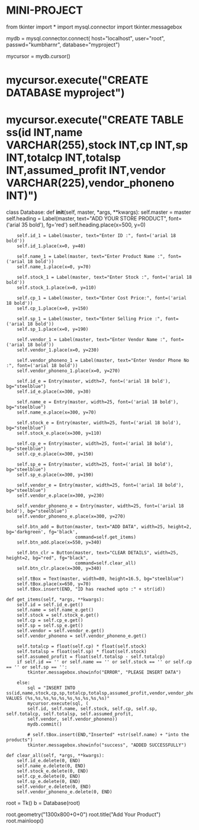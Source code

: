 # MINI-PROJECT

from tkinter import *
import mysql.connector
import tkinter.messagebox

mydb = mysql.connector.connect(
    host="localhost",
    user="root",
    passwd="kumbharnr",
    database="myproject")

mycursor = mydb.cursor()


# mycursor.execute("CREATE DATABASE myproject")
# mycursor.execute("CREATE TABLE ss(id INT,name VARCHAR(255),stock INT,cp INT,sp INT,totalcp INT,totalsp INT,assumed_profit INT,vendor VARCHAR(225),vendor_phoneno INT)")

class Database:
    def __init__(self, master, *args, **kwargs):
        self.master = master
        self.heading = Label(master, text="ADD YOUR STORE PRODUCT", font=('arial 35 bold'), fg='red')
        self.heading.place(x=500, y=0)

        self.id_1 = Label(master, text="Enter ID :", font=('arial 18 bold'))
        self.id_1.place(x=0, y=40)

        self.name_1 = Label(master, text="Enter Product Name :", font=('arial 18 bold'))
        self.name_1.place(x=0, y=70)

        self.stock_1 = Label(master, text="Enter Stock :", font=('arial 18 bold'))
        self.stock_1.place(x=0, y=110)

        self.cp_1 = Label(master, text="Enter Cost Price:", font=('arial 18 bold'))
        self.cp_1.place(x=0, y=150)

        self.sp_1 = Label(master, text="Enter Selling Price :", font=('arial 18 bold'))
        self.sp_1.place(x=0, y=190)

        self.vendor_1 = Label(master, text="Enter Vendor Name :", font=('arial 18 bold'))
        self.vendor_1.place(x=0, y=230)

        self.vendor_phoneno_1 = Label(master, text="Enter Vendor Phone No :", font=('arial 18 bold'))
        self.vendor_phoneno_1.place(x=0, y=270)

        self.id_e = Entry(master, width=7, font=('arial 18 bold'), bg="steelblue")
        self.id_e.place(x=300, y=30)

        self.name_e = Entry(master, width=25, font=('arial 18 bold'), bg="steelblue")
        self.name_e.place(x=300, y=70)

        self.stock_e = Entry(master, width=25, font=('arial 18 bold'), bg="steelblue")
        self.stock_e.place(x=300, y=110)

        self.cp_e = Entry(master, width=25, font=('arial 18 bold'), bg="steelblue")
        self.cp_e.place(x=300, y=150)

        self.sp_e = Entry(master, width=25, font=('arial 18 bold'), bg="steelblue")
        self.sp_e.place(x=300, y=190)

        self.vendor_e = Entry(master, width=25, font=('arial 18 bold'), bg="steelblue")
        self.vendor_e.place(x=300, y=230)

        self.vendor_phoneno_e = Entry(master, width=25, font=('arial 18 bold'), bg="steelblue")
        self.vendor_phoneno_e.place(x=300, y=270)

        self.btn_add = Button(master, text="ADD DATA", width=25, height=2, bg='darkgreen', fg='black',
                              command=self.get_items)
        self.btn_add.place(x=550, y=340)

        self.btn_clr = Button(master, text="CLEAR DETAILS", width=25, height=2, bg="red", fg="black",
                              command=self.clear_all)
        self.btn_clr.place(x=300, y=340)

        self.tBox = Text(master, width=80, height=16.5, bg="steelblue")
        self.tBox.place(x=650, y=70)
        self.tBox.insert(END, "ID has reached upto :" + str(id))

    def get_items(self, *args, **kwargs):
        self.id = self.id_e.get()
        self.name = self.name_e.get()
        self.stock = self.stock_e.get()
        self.cp = self.cp_e.get()
        self.sp = self.sp_e.get()
        self.vendor = self.vendor_e.get()
        self.vendor_phoneno = self.vendor_phoneno_e.get()

        self.totalcp = float(self.cp) * float(self.stock)
        self.totalsp = float(self.sp) * float(self.stock)
        self.assumed_profit = float(self.totalsp - self.totalcp)
        if self.id == '' or self.name == '' or self.stock == '' or self.cp == '' or self.sp == '':
            tkinter.messagebox.showinfo("ERROR", "PLEASE INSERT DATA")

        else:
            sql = "INSERT INTO ss(id,name,stock,cp,sp,totalcp,totalsp,assumed_profit,vendor,vendor_phoneno) VALUES (%s,%s,%s,%s,%s,%s,%s,%s,%s,%s)"
            mycursor.execute(sql, (
            self.id, self.name, self.stock, self.cp, self.sp, self.totalcp, self.totalsp, self.assumed_profit,
            self.vendor, self.vendor_phoneno))
            mydb.commit()

            # self.tBox.insert(END,"Inserted" +str(self.name) + "into the products")
            tkinter.messagebox.showinfo("success", "ADDED SUCCESSFULLY")

    def clear_all(self, *args, **kwargs):
        self.id_e.delete(0, END)
        self.name_e.delete(0, END)
        self.stock_e.delete(0, END)
        self.cp_e.delete(0, END)
        self.sp_e.delete(0, END)
        self.vendor_e.delete(0, END)
        self.vendor_phoneno_e.delete(0, END)


root = Tk()
b = Database(root)

root.geometry("1300x800+0+0")
root.title("Add Your Product")
root.mainloop()
